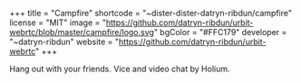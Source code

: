 +++
title = "Campfire"
shortcode = "~dister-dister-datryn-ribdun/campfire"
license = "MIT"
image = "https://github.com/datryn-ribdun/urbit-webrtc/blob/master/campfire/logo.svg"
bgColor = "#FFC179"
developer = "~datryn-ribdun"
website = "https://github.com/datryn-ribdun/urbit-webrtc"
+++

Hang out with your friends. Vice and video chat by Holium.
